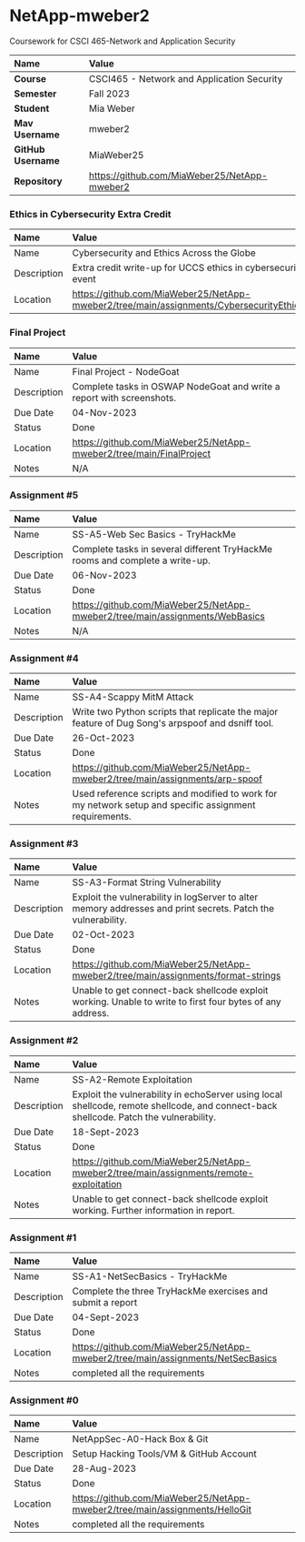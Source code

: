 # NetApp-mweber2
Coursework for CSCI 465-Network and Application Security

| Name | Value |
|:---|:---|
| **Course** | CSCI465 - Network and Application Security |
| **Semester** | Fall 2023 |
| **Student** | Mia Weber |
| **Mav Username**            | mweber2 |
| **GitHub Username**         | MiaWeber25 |
| **Repository**          | https://github.com/MiaWeber25/NetApp-mweber2 |

### Ethics in Cybersecurity Extra Credit

| Name | Value |
| :--- | :--- |
| Name | Cybersecurity and Ethics Across the Globe |
| Description | Extra credit write-up for UCCS ethics in cybersecurity event |
| Location | https://github.com/MiaWeber25/NetApp-mweber2/tree/main/assignments/CybersecurityEthics |

### Final Project

| Name | Value |
| :--- | :--- |
| Name | Final Project - NodeGoat |
| Description | Complete tasks in OSWAP NodeGoat and write a report with screenshots. |
| Due Date | 04-Nov-2023 |
| Status | Done |
| Location | https://github.com/MiaWeber25/NetApp-mweber2/tree/main/FinalProject |
| Notes | N/A  |


### Assignment #5

| Name | Value |
| :--- | :--- |
| Name | SS-A5-Web Sec Basics - TryHackMe |
| Description | Complete tasks in several different TryHackMe rooms and complete a write-up. |
| Due Date | 06-Nov-2023 |
| Status | Done |
| Location | https://github.com/MiaWeber25/NetApp-mweber2/tree/main/assignments/WebBasics |
| Notes | N/A  |

### Assignment #4

| Name | Value |
| :--- | :--- |
| Name | SS-A4-Scappy MitM Attack |
| Description | Write two Python scripts that replicate the major feature of Dug Song's arpspoof and dsniff tool. |
| Due Date | 26-Oct-2023 |
| Status | Done |
| Location | https://github.com/MiaWeber25/NetApp-mweber2/tree/main/assignments/arp-spoof |
| Notes | Used reference scripts and modified to work for my network setup and specific assignment requirements.  |

### Assignment #3

| Name | Value |
| :--- | :--- |
| Name | SS-A3-Format String Vulnerability |
| Description | Exploit the vulnerability in logServer to alter memory addresses and print secrets. Patch the vulnerability. |
| Due Date | 02-Oct-2023 |
| Status | Done |
| Location | https://github.com/MiaWeber25/NetApp-mweber2/tree/main/assignments/format-strings |
| Notes | Unable to get connect-back shellcode exploit working. Unable to write to first four bytes of any address. |

### Assignment #2

| Name | Value |
| :--- | :--- |
| Name | SS-A2-Remote Exploitation |
| Description | Exploit the vulnerability in echoServer using local shellcode, remote shellcode, and connect-back shellcode. Patch the vulnerability. |
| Due Date | 18-Sept-2023 |
| Status | Done |
| Location | https://github.com/MiaWeber25/NetApp-mweber2/tree/main/assignments/remote-exploitation |
| Notes | Unable to get connect-back shellcode exploit working. Further information in report. |

### Assignment #1

| Name | Value |
| :--- | :--- |
| Name | SS-A1-NetSecBasics - TryHackMe |
| Description | Complete the three TryHackMe exercises and submit a report |
| Due Date | 04-Sept-2023 |
| Status | Done |
| Location | https://github.com/MiaWeber25/NetApp-mweber2/tree/main/assignments/NetSecBasics |
| Notes | completed all the requirements |


### Assignment #0

| Name | Value |
| :--- | :--- |
| Name | NetAppSec-A0-Hack Box & Git |
| Description | Setup Hacking Tools/VM & GitHub Account |
| Due Date | 28-Aug-2023 |
| Status | Done |
| Location | https://github.com/MiaWeber25/NetApp-mweber2/tree/main/assignments/HelloGit |
| Notes | completed all the requirements |
